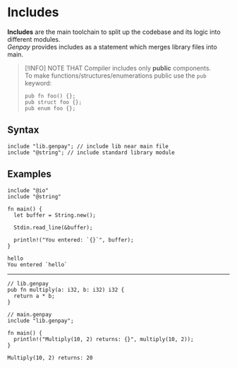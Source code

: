 # Includes
**Includes** are the main toolchain to split up the codebase and its logic into different modules.  <br/>
_Genpay_ provides includes as a statement which merges library files into main.

> [!INFO] NOTE THAT
> Compiler includes only **public** components. <br/>
> To make functions/structures/enumerations public use the `pub` keyword:
> ```genpay
> pub fn foo() {};
> pub struct foo {};
> pub enum foo {};
> ```

## Syntax
```genpay
include "lib.genpay"; // include lib near main file
include "@string"; // include standard library module
```

## Examples
```genpay
include "@io"
include "@string"

fn main() {
  let buffer = String.new();

  Stdin.read_line(&buffer);

  println!("You entered: `{}`", buffer);
}
```
```
hello
You entered `hello`
```

----

```genpay
// lib.genpay
pub fn multiply(a: i32, b: i32) i32 {
  return a * b;
}

// main.genpay
include "lib.genpay";

fn main() {
  println!("Multiply(10, 2) returns: {}", multiply(10, 2));
}
```

```
Multiply(10, 2) returns: 20
```
